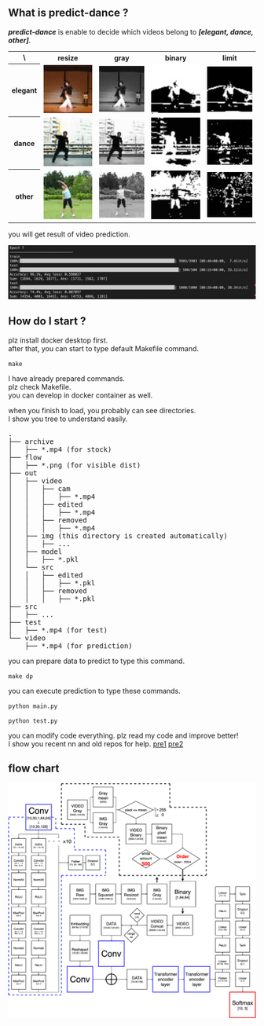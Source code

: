 ## What is predict-dance ?
***predict-dance*** is enable to decide which videos belong to ***[elegant, dance, other]***.

<table>
  <tr><th>\</th><th>resize</th><th>gray</th><th>binary</th><th>limit</th></tr>
  <tr>
    <th>elegant</th>
    <td><img src="src/git/ja_resize.gif" width=159></td>
    <td><img src="src/git/ja_gray.gif" width=159></td>
    <td><img src="src/git/ja_bin.gif" width=159></td>
    <td><img src="src/git/ja_limit.gif" width=159></td>
  </tr>
  <tr>
    <th>dance</th>
    <td><img src="src/git/aito_resize.gif" width=159></td>
    <td><img src="src/git/aito_gray.gif" width=159></td>
    <td><img src="src/git/aito_bin.gif" width=159></td>
    <td><img src="src/git/aito_limit.gif" width=159></td>
  </tr>
  <tr>
    <th>other</th>
    <td><img src="src/git/exer_resize.gif" width=159></td>
    <td><img src="src/git/exer_gray.gif" width=159></td>
    <td><img src="src/git/exer_bin.gif" width=159></td>
    <td><img src="src/git/exer_limit.gif" width=159></td>
  </tr>
</table>
you will get result of video prediction.

![flowchart](src/git/result.png)

## How do I start ?
plz install docker desktop first.<br>
after that, you can start to type default Makefile command.
```
make
```
I have already prepared commands.<br>
plz check Makefile.<br>
you can develop in docker container as well.<br>

when you finish to load, you probably can see directories.<br>
I show you tree to understand easily.
<pre>
.
├── archive
│   ├── *.mp4 (for stock)
├── flow
│   ├── *.png (for visible dist)
├── out
│   ├── video
│   │   ├── cam
│   │   │   ├── *.mp4
│   │   ├── edited
│   │   │   ├── *.mp4
│   │   ├── removed
│   │   │   ├── *.mp4
│   ├── img (this directory is created automatically)
│   │   ├── ...
│   ├── model
│   │   ├── *.pkl
│   └── src
│   │   ├── edited
│   │   │   ├── *.pkl
│   │   ├── removed
│   │   │   ├── *.pkl
├── src
│   ├── ...
├── test
│   ├── *.mp4 (for test)
└── video
    ├── *.mp4 (for prediction)
</pre>
you can prepare data to predict to type this command.
```
make dp
```
you can execute prediction to type these commands.
```
python main.py
```
```
python test.py
```

you can modify code everything. plz read my code and improve better!<br>
I show you recent nn and old repos for help.
[pre1](https://github.com/jasmine-jp/predict_dance)
[pre2](https://github.com/jasmine-jp/predict_dance2)
## flow chart
![flowchart](src/git/flowchart.png)
